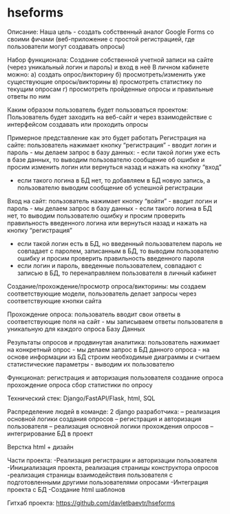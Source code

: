 # hseforms

Описание: 
Наша цель - создать собственный аналог Google Forms со своими фичами (веб-приложение с простой регистрацией, где пользователи могут создавать опросы)

Набор функционала: 
Создание собственной учетной записи на сайте (через уникальный логин и пароль) и вход в неё
В личном кабинете можно:
 а) создать опрос/викторину 
 б) просмотреть/изменить уже существующие опросы/викторины 
 в) просмотреть статистику по текущим опросам 
 г) просмотреть пройденные опросы и правильные ответы по ним 

Каким образом пользователь будет пользоваться проектом: 
Пользователь будет заходить на веб-сайт и через взаимодействие с интерфейсом создавать или проходить опросы 

Примерное представление как это будет работать
Регистрация на сайте: пользователь нажимает кнопку “регистрация” - вводит логин и пароль - мы делаем запрос в базу данных: 
    - если такой логин уже есть в базе данных, то выводим пользователю сообщение об ошибке и просим изменить логин или вернуться назад и нажать на кнопку “вход” 
   - если такого логина в БД нет, то добавляем в БД новую запись, а пользователю выводим сообщение об успешной регистрации 

Вход на сайт: пользователь нажимает кнопку “войти” - вводит логин и пароль - мы делаем запрос в базу данных 
    - если такого логина в БД нет, то выводим пользователю ошибку и просим проверить правильность введенного логина или вернуться назад и нажать на кнопку “регистрация” 
   - если такой логин есть в БД, но введенный пользователем пароль не совпадает с паролем, записанным в БД, то выводим пользователю ошибку и просим проверить правильность введенного пароля 
   - если логин и пароль, введенные пользователем, совпадают с записью в БД, то перенаправляем пользователя в личный кабинет 

Создание/прохождение/просмотр опроса/викторины: мы создаем соответствующие модели, пользователь делает запросы через соответствующие кнопки сайта 

Прохождение опроса: пользователь вводит свои ответы в соответствующие поля на сайт - мы записываем ответы пользователя в уникальную для каждого опроса Базу Данных 

Результаты опросов и продвинутая аналитика: пользователь нажимает на конкретный опрос - мы делаем запрос в БД данного опроса - на основе информации из БД строим необходимые диаграммы и считаем статистические параметры - выводим их пользователю 

Функционал: 
регистрация и авторизация пользователя
создание опроса
прохождение опроса
сбор статистики по опросу

Технический стек: Django/FastAPI/Flask, html, SQL

Распределение людей в команде:
2 django разработчика: 
– реализация основной логики создания опросов
– регистрация и авторизация пользователя
– реализация основной логики прохождения опросов
– интегрирование БД в проект

Верстка html + дизайн

Части проекта:
-Реализация регистрации и авторизации пользователя
-Инициализация проекта, реализация страницы конструктора опросов
-реализация страницы взаимодействия пользователя с подготовленными другими пользователями опросами
-Интеграция проекта с БД 
-Создание html шаблонов

Гитхаб проекта:
https://github.com/davletbaevtr/hseforms


